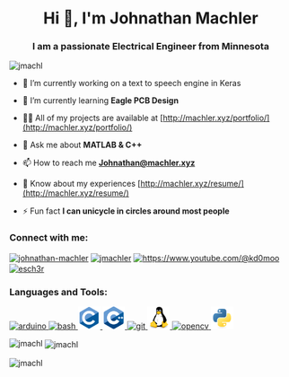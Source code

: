 <h1 align="center">Hi 👋, I'm Johnathan Machler</h1>
<h3 align="center">I am a passionate Electrical Engineer from Minnesota</h3>

<p align="left"> <img src="https://komarev.com/ghpvc/?username=jmachl&label=Profile%20views&color=0e75b6&style=flat" alt="jmachl" /> </p>

- 🔭 I’m currently working on a text to speech engine in Keras

- 🌱 I’m currently learning **Eagle PCB Design**

- 👨‍💻 All of my projects are available at [http://machler.xyz/portfolio/](http://machler.xyz/portfolio/)

- 💬 Ask me about **MATLAB & C++**

- 📫 How to reach me **Johnathan@machler.xyz**

- 📄 Know about my experiences [http://machler.xyz/resume/](http://machler.xyz/resume/)

- ⚡ Fun fact **I can unicycle in circles around most people**

<h3 align="left">Connect with me:</h3>
<p align="left">
<a href="https://linkedin.com/in/johnathan-machler" target="blank"><img align="center" src="https://raw.githubusercontent.com/rahuldkjain/github-profile-readme-generator/master/src/images/icons/Social/linked-in-alt.svg" alt="johnathan-machler" height="30" width="40" /></a>
<a href="https://stackoverflow.com/users/jmachler" target="blank"><img align="center" src="https://raw.githubusercontent.com/rahuldkjain/github-profile-readme-generator/master/src/images/icons/Social/stack-overflow.svg" alt="jmachler" height="30" width="40" /></a>
<a href="https://www.youtube.com/@KD0MOO/playlists" target="blank"><img align="center" src="https://raw.githubusercontent.com/rahuldkjain/github-profile-readme-generator/master/src/images/icons/Social/youtube.svg" alt="https://www.youtube.com/@kd0moo" height="30" width="40" /></a>
<a href="https://discord.gg/esch3r" target="blank"><img align="center" src="https://raw.githubusercontent.com/rahuldkjain/github-profile-readme-generator/master/src/images/icons/Social/discord.svg" alt="esch3r" height="30" width="40" /></a>
</p>

<h3 align="left">Languages and Tools:</h3>
<p align="left"> <a href="https://www.arduino.cc/" target="_blank" rel="noreferrer"> <img src="https://cdn.worldvectorlogo.com/logos/arduino-1.svg" alt="arduino" width="40" height="40"/> </a> <a href="https://www.gnu.org/software/bash/" target="_blank" rel="noreferrer"> <img src="https://www.vectorlogo.zone/logos/gnu_bash/gnu_bash-icon.svg" alt="bash" width="40" height="40"/> </a> <a href="https://www.cprogramming.com/" target="_blank" rel="noreferrer"> <img src="https://raw.githubusercontent.com/devicons/devicon/master/icons/c/c-original.svg" alt="c" width="40" height="40"/> </a> <a href="https://www.w3schools.com/cpp/" target="_blank" rel="noreferrer"> <img src="https://raw.githubusercontent.com/devicons/devicon/master/icons/cplusplus/cplusplus-original.svg" alt="cplusplus" width="40" height="40"/> </a> <a href="https://git-scm.com/" target="_blank" rel="noreferrer"> <img src="https://www.vectorlogo.zone/logos/git-scm/git-scm-icon.svg" alt="git" width="40" height="40"/> </a> <a href="https://www.linux.org/" target="_blank" rel="noreferrer"> <img src="https://raw.githubusercontent.com/devicons/devicon/master/icons/linux/linux-original.svg" alt="linux" width="40" height="40"/> </a> <a href="https://opencv.org/" target="_blank" rel="noreferrer"> <img src="https://www.vectorlogo.zone/logos/opencv/opencv-icon.svg" alt="opencv" width="40" height="40"/> </a> <a href="https://www.python.org" target="_blank" rel="noreferrer"> <img src="https://raw.githubusercontent.com/devicons/devicon/master/icons/python/python-original.svg" alt="python" width="40" height="40"/> </a> </p>

<p><img align="left" src="https://github-readme-stats.vercel.app/api/top-langs?username=jmachl&show_icons=true&locale=en&layout=compact" alt="jmachl" /></p>

<p>&nbsp;<img align="center" src="https://github-readme-stats.vercel.app/api?username=jmachl&show_icons=true&locale=en" alt="jmachl" /></p>

<p><img align="center" src="https://github-readme-streak-stats.herokuapp.com/?user=jmachl&" alt="jmachl" /></p>
